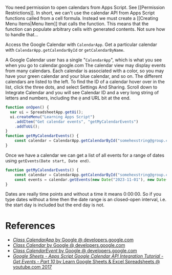 You need permission to open calendars from Apps Script.
See [[Permission Restrictions]].
In short, we can't use the calendar API from Apps Script functions called from a cell formula.
Instead we must create a [[Creating Menu Items|Menu Item]] that calls the function.
This means that the function can populate arbitrary cells with generated contents.
Not sure how to handle that...

Access the Google Calendar with `CalendarApp`.
Get a particular calendar with `CalendarApp.getCalendarById` or `getCalendarByName`.

A Google Calendar user has a single "`CalendarApp`", which is what you see when you go to calendar.google.com
The calendar view may display events from many calendars.
Each calendar is associated with a color, so you may have your green calendar and your blue calendar, and so on.
The different calendars are listed to the left.
To find the ID of a calendar hover over in the list, click the three dots, and select Settings And Sharing.
Scroll down to Integrate Calendar and you will see Calendar ID and a very long string of letters and numbers, including the `@` and URL bit at the end.

```js
function onOpen() {
  var ui = SpreadsheetApp.getUi();
  ui.createMenu("Learning Apps Script")
    .addItem("Get calendar events", "getMyCalendarEvents")
    .addToUi();
}
function getMyCalendarEvents() {
	const calendar = CalendarApp.getCalendarById("somehexstring@group.calendar.google.com");
}
```

Once we have a calendar we can get a list of all events for a range of dates using `getEvents(Date start, Date end)`.
```js
function getMyCalendarEvents() {
	const calendar = CalendarApp.getCalendarById("somehexstring@group.calendar.google.com");
	const events = calendar.getEvents(new Date("2023-11-01"), new Date("2023-11-30"));
}
```

Dates are really time points and without a time it means 0:00:00.
So if you type dates without a time then the date range is an closed-open interval, i.e. the start day is included but the end day is not.

# References

- [_Class CalendarApp_ by Google @ developers.google.com](https://developers.google.com/apps-script/reference/calendar/calendar-app?hl=en)
- [_Class Calendar_ by Google @ developers.google.com](https://developers.google.com/apps-script/reference/calendar/calendar?hl=en)
- [_Class CalendarEvent_ by Google @ developers.google.com](https://developers.google.com/apps-script/reference/calendar/calendar-event?hl=en)
- [_Google Sheets - Apps Script Google Calendar API Integration Tutorial - Get Events - Part 10_ by Learn Google Sheets & Excel Spreadsheets @ youtube.com 2017](https://www.youtube.com/watch?v=qXG-i_sG8CI&list=PLv9Pf9aNgemv62NNC5bXLR0CzeaIj5bcw&index=10)
